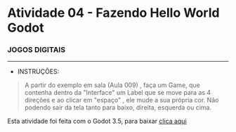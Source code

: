 # Atividade 04 - Fazendo Hello World Godot

### JOGOS DIGITAIS
<HR>

- INSTRUÇÕES:

>A partir do exemplo em sala (Aula 009) , faça um Game, que contenha dentro da "Interface" um Label que se move para as 4 direções e ao clicar em "espaço" , ele mude a sua própria cor. Não podendo sair da tela tanto para baixo, direita, esquerda ou cima.

Esta atividade foi feita com o Godot 3.5, para baixar [clica aqui](https://godotengine.org/download/3.x/windows/)


